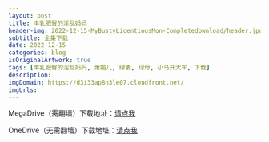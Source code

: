 ```yaml
---
layout: post
title: 丰乳肥臀的淫乱妈妈
header-img: 2022-12-15-MyBustyLicentiousMon-Completedownload/header.jpg
subtitle: 全集下载
date: 2022-12-15
categories: blog
isOriginalArtwork: true
tags: [丰乳肥臀的淫乱妈妈, 萧媚儿, 绿妻, 绿母, 小马开大车, 下载]
description:
imgDomain: https://d3i33ap8n3le07.cloudfront.net/
imgUrls:
---
```


MegaDrive（需翻墙）下载地址：[请点我](https://mega.nz/file/rFkyRBQQ#5YK7Oj6IyW16UJFPTlTgmBjanpnm2JxiYgnHabEbXU8 "MegaDrive")

OneDrive（无需翻墙）下载地址：[请点我](https://1drv.ms/u/c/f9656244127449a9/EfSw0hYJvJ9Dto1RIvf-BakByp2QrfrHxnoumHChcglFFQ?e=qGcjvm "OneDrive")
